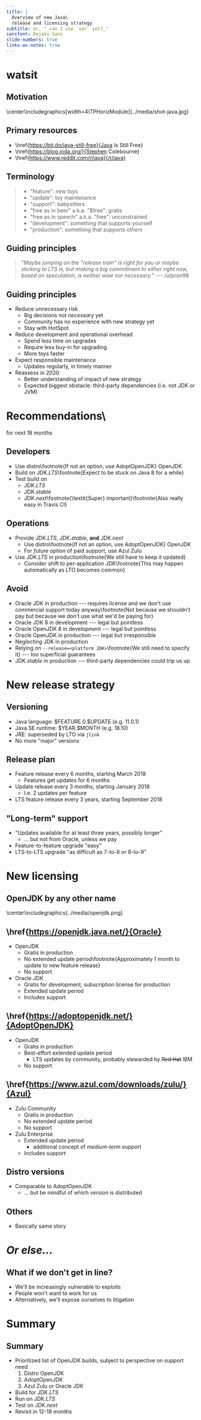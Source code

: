 ```yaml
---
title: |
  Overview of new Java\
  release and licensing strategy
subtitle: or, "_can I use `var` yet?_"
sansfont: DejaVu Sans
slide-numbers: true
links-as-notes: true
---
```


# watsit

## Motivation

\center\includegraphics[width=4\TPHorizModule]{../media/shot-java.jpg}

## Primary resources

- \href{https://bit.do/java-still-free}{Java Is Still Free}
- \href{https://blog.joda.org/}{Stephen Colebourne}
- \href{https://www.reddit.com/r/java}{/r/java}

## Terminology

> - "feature": new toys
> - "update": toy maintenance
> - "support": babysitters
> - "free as in beer" a.k.a. "\$free": gratis
> - "free as in speech" a.k.a. "free": unconstrained
> - "development": something that supports yourself
> - "production": something that supports others

## Guiding principles

> "_Maybe jumping on the "release train" is right for you or maybe sticking to
> LTS is, but making a big commitment to either right now, based on
> speculation, is neither wise nor necessary._" --- /u/pron98

## Guiding principles

- Reduce unnecessary risk
    - Big decisions not _necessary_ yet
    - Community has no experience with new strategy yet
    - Stay with HotSpot
- Reduce development and operational overhead
    - Spend less time on upgrades
    - Require less buy-in for upgrading
    - More toys faster
- Expect responsible maintenance
    - Updates regularly, in timely manner
- Reassess in 2020
    - Better understanding of impact of new strategy
    - Expected biggest obstacle: third-party dependencies (i.e. not JDK or JVM)

# Recommendations\
for next 18 months

## Developers

- Use distro\footnote{If not an option, use AdoptOpenJDK} OpenJDK
- Build on JDK._LTS_\footnote{Expect to be stuck on Java 8 for a while}
- Test build on
    - JDK._LTS_
    - JDK._stable_
    - JDK._next_\footnote{\textit{Super} important}\footnote{Also really easy
      in Travis CI}

## Operations

- Provide JDK._LTS_, JDK._stable_, **and** JDK._next_
    - Use distro\footnote{If not an option, use AdoptOpenJDK} OpenJDK
    - For _future option_ of paid support, use Azul Zulu
- Use JDK._LTS_ in production\footnote{We still have to keep it updated}
    - Consider shift to per-application JDK\footnote{This may happen
      automatically as LTO becomes common}

## Avoid

- Oracle JDK in production --- requires license and we don't use commercial
  support today anyway\footnote{Not because we shouldn't pay but because we
  don't use what we'd be paying for}
- Oracle JDK 8 in development --- legal but pointless
- Oracle OpenJDK 8 in development --- legal but pointless
- Oracle OpenJDK in production --- legal but irresponsible
- Neglecting JDK in production
- Relying on `--release=<platform JDK>`\footnote{We still need to specify it}
  --- too superficial guarantees
- JDK._stable_ in production --- third-party dependencies could trip us up

# New release strategy

## Versioning

- Java language: \$FEATURE.0.\$UPDATE (e.g. 11.0.1)
- Java SE runtime: \$YEAR.\$MONTH (e.g. 18.10)
- JRE: superseded by LTO via `jlink`
- No more "major" versions

## Release plan

- Feature release every 6 months, starting March 2018
    - Features get updates for 6 months
- Update release every 3 months, starting January 2018
    - I.e. 2 updates per feature
- LTS feature release every 3 years, starting September 2018

## "Long-term" support

- "Updates available for at least three years, possibly longer"
    - ... but not from Oracle, unless we pay
- Feature-to-feature upgrade "easy"
- LTS-to-LTS upgrade "as difficult as 7-to-8 or 8-to-9"

# New licensing

## OpenJDK by any other name

\center\includegraphics{../media/openjdk.png}

## \href{https://openjdk.java.net/}{Oracle}

- OpenJDK
    - Gratis in production
    - No extended update period\footnote{Approximately 1 month to update to new
      feature release}
    - No support
- Oracle JDK
    - Gratis for development, subscription license for production
    - Extended update period
    - Includes support

## \href{https://adoptopenjdk.net/}{AdoptOpenJDK}

- OpenJDK
    - Gratis in production
    - Best-effort extended update period
        - LTS updates by community, probably stewarded by ~~Red Hat~~ IBM
    - No support

## \href{https://www.azul.com/downloads/zulu/}{Azul}

- Zulu Community
    - Gratis in production
    - No extended update period
    - No support
- Zulu Enterprise
    - Extended update period
        - additional concept of _medium-term_ support
    - Includes support

## Distro versions

- Comparable to AdoptOpenJDK
    - ... but be mindful of which _version_ is distributed

## Others

- Basically same story

# _Or else..._

## What if we don't get in line?

- We'll be increasingly vulnerable to exploits
- People won't want to work for us
- Alternatively, we'll expose ourselves to litigation

# Summary

## Summary

- Prioritized list of OpenJDK builds, subject to perspective on support need
    1. Distro OpenJDK
    1. AdoptOpenJDK
    1. Azul Zulu or Oracle JDK
- Build for JDK._LTS_
- Run on JDK._LTS_
- Test on JDK._next_
- Revisit in 12-18 months
